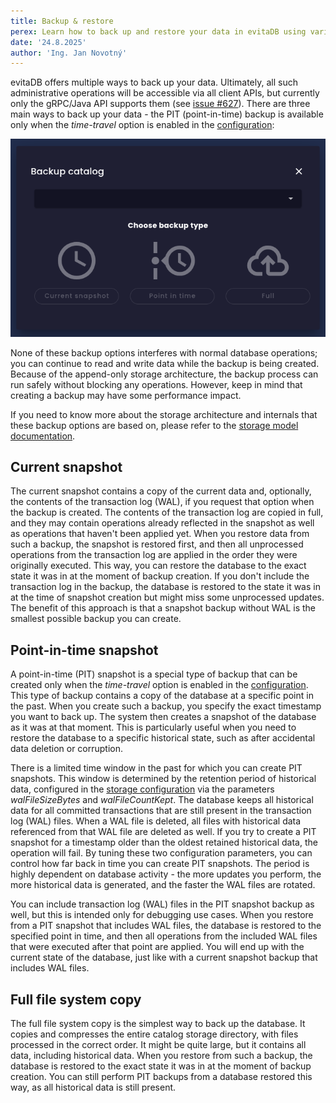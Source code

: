 ```yaml
---
title: Backup & restore
perex: Learn how to back up and restore your data in evitaDB using various methods, including current snapshots, point-in-time snapshots, and full file system copies.
date: '24.8.2025'
author: 'Ing. Jan Novotný'
---
```


evitaDB offers multiple ways to back up your data. Ultimately, all such administrative operations will be accessible via all client APIs, but currently only the gRPC/Java API supports them (see [issue #627](https://github.com/FgForrest/evitaDB/issues/627)). There are three main ways to back up your data - the PIT (point-in-time) backup is available only when the *time-travel* option is enabled in the [configuration](configure.md#storage-configuration):

![Backup options in evitaLab](assets/backup-options.png "Backup options in evitaLab")

None of these backup options interferes with normal database operations; you can continue to read and write data while the backup is being created. Because of the append-only storage architecture, the backup process can run safely without blocking any operations. However, keep in mind that creating a backup may have some performance impact.

<Note type="info">

If you need to know more about the storage architecture and internals that these backup options are based on, please refer to the [storage model documentation](../deep-dive/storage-model.md#backup-and-restore).

</Note>

## Current snapshot

The current snapshot contains a copy of the current data and, optionally, the contents of the transaction log (WAL), if you request that option when the backup is created. The contents of the transaction log are copied in full, and they may contain operations already reflected in the snapshot as well as operations that haven't been applied yet. When you restore data from such a backup, the snapshot is restored first, and then all unprocessed operations from the transaction log are applied in the order they were originally executed. This way, you can restore the database to the exact state it was in at the moment of backup creation. If you don't include the transaction log in the backup, the database is restored to the state it was in at the time of snapshot creation but might miss some unprocessed updates. The benefit of this approach is that a snapshot backup without WAL is the smallest possible backup you can create.

## Point-in-time snapshot

A point-in-time (PIT) snapshot is a special type of backup that can be created only when the *time-travel* option is enabled in the [configuration](configure.md#storage-configuration). This type of backup contains a copy of the database at a specific point in the past. When you create such a backup, you specify the exact timestamp you want to back up. The system then creates a snapshot of the database as it was at that moment. This is particularly useful when you need to restore the database to a specific historical state, such as after accidental data deletion or corruption.

There is a limited time window in the past for which you can create PIT snapshots. This window is determined by the retention period of historical data, configured in the [storage configuration](configure.md#transaction-configuration) via the parameters *walFileSizeBytes* and *walFileCountKept*. The database keeps all historical data for all committed transactions that are still present in the transaction log (WAL) files. When a WAL file is deleted, all files with historical data referenced from that WAL file are deleted as well. If you try to create a PIT snapshot for a timestamp older than the oldest retained historical data, the operation will fail. By tuning these two configuration parameters, you can control how far back in time you can create PIT snapshots. The period is highly dependent on database activity - the more updates you perform, the more historical data is generated, and the faster the WAL files are rotated.

<Note type="info">

You can include transaction log (WAL) files in the PIT snapshot backup as well, but this is intended only for debugging use cases. When you restore from a PIT snapshot that includes WAL files, the database is restored to the specified point in time, and then all operations from the included WAL files that were executed after that point are applied. You will end up with the current state of the database, just like with a current snapshot backup that includes WAL files.

</Note>

## Full file system copy

The full file system copy is the simplest way to back up the database. It copies and compresses the entire catalog storage directory, with files processed in the correct order. It might be quite large, but it contains all data, including historical data. When you restore from such a backup, the database is restored to the exact state it was in at the moment of backup creation. You can still perform PIT backups from a database restored this way, as all historical data is still present.